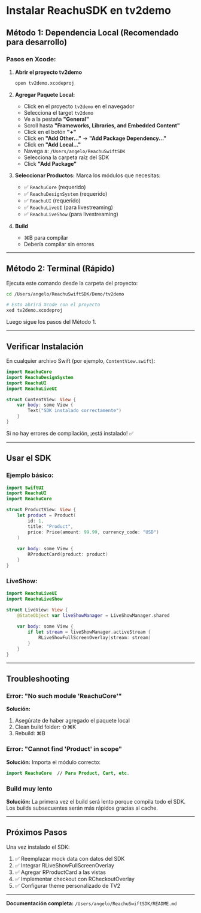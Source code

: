 # Instalar ReachuSDK en tv2demo

## Método 1: Dependencia Local (Recomendado para desarrollo)

### Pasos en Xcode:

1. **Abrir el proyecto tv2demo**
   ```bash
   open tv2demo.xcodeproj
   ```

2. **Agregar Paquete Local:**
   - Click en el proyecto `tv2demo` en el navegador
   - Selecciona el target `tv2demo`
   - Ve a la pestaña **"General"**
   - Scroll hasta **"Frameworks, Libraries, and Embedded Content"**
   - Click en el botón **"+"**
   - Click en **"Add Other..."** → **"Add Package Dependency..."**
   - Click en **"Add Local..."**
   - Navega a: `/Users/angelo/ReachuSwiftSDK`
   - Selecciona la carpeta raíz del SDK
   - Click **"Add Package"**

3. **Seleccionar Productos:**
   Marca los módulos que necesitas:
   - ✅ `ReachuCore` (requerido)
   - ✅ `ReachuDesignSystem` (requerido)
   - ✅ `ReachuUI` (requerido)
   - ✅ `ReachuLiveUI` (para livestreaming)
   - ✅ `ReachuLiveShow` (para livestreaming)

4. **Build**
   - ⌘B para compilar
   - Debería compilar sin errores

---

## Método 2: Terminal (Rápido)

Ejecuta este comando desde la carpeta del proyecto:

```bash
cd /Users/angelo/ReachuSwiftSDK/Demo/tv2demo

# Esto abrirá Xcode con el proyecto
xed tv2demo.xcodeproj
```

Luego sigue los pasos del Método 1.

---

## Verificar Instalación

En cualquier archivo Swift (por ejemplo, `ContentView.swift`):

```swift
import ReachuCore
import ReachuDesignSystem
import ReachuUI
import ReachuLiveUI

struct ContentView: View {
    var body: some View {
        Text("SDK instalado correctamente")
    }
}
```

Si no hay errores de compilación, ¡está instalado! ✅

---

## Usar el SDK

### Ejemplo básico:

```swift
import SwiftUI
import ReachuUI
import ReachuCore

struct ProductView: View {
    let product = Product(
        id: 1,
        title: "Product",
        price: Price(amount: 99.99, currency_code: "USD")
    )
    
    var body: some View {
        RProductCard(product: product)
    }
}
```

### LiveShow:

```swift
import ReachuLiveUI
import ReachuLiveShow

struct LiveView: View {
    @StateObject var liveShowManager = LiveShowManager.shared
    
    var body: some View {
        if let stream = liveShowManager.activeStream {
            RLiveShowFullScreenOverlay(stream: stream)
        }
    }
}
```

---

## Troubleshooting

### Error: "No such module 'ReachuCore'"

**Solución:**
1. Asegúrate de haber agregado el paquete local
2. Clean build folder: ⇧⌘K
3. Rebuild: ⌘B

### Error: "Cannot find 'Product' in scope"

**Solución:**
Importa el módulo correcto:
```swift
import ReachuCore  // Para Product, Cart, etc.
```

### Build muy lento

**Solución:**
La primera vez el build será lento porque compila todo el SDK.
Los builds subsecuentes serán más rápidos gracias al cache.

---

## Próximos Pasos

Una vez instalado el SDK:

1. ✅ Reemplazar mock data con datos del SDK
2. ✅ Integrar RLiveShowFullScreenOverlay
3. ✅ Agregar RProductCard a las vistas
4. ✅ Implementar checkout con RCheckoutOverlay
5. ✅ Configurar theme personalizado de TV2

---

**Documentación completa:** `/Users/angelo/ReachuSwiftSDK/README.md`

